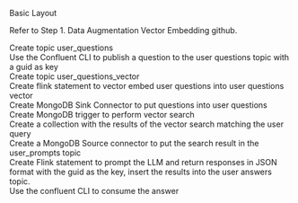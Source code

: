 Basic Layout   

Refer to Step 1. Data Augmentation Vector Embedding github.   
   
Create topic user_questions   
Use the Confluent CLI to publish a question to the user questions topic with a guid as key   
Create topic user_questions_vector   
Create flink statement to vector embed user questions into user questions vector   
Create MongoDB Sink Connector to put questions into user questions   
Create MongoDB trigger to perform vector search   
Create a collection with the results of the vector search matching the user query   
Create a MongoDB Source connector to put the search result in the user_prompts topic   
Create Flink statement to prompt the LLM and return responses in JSON format with the guid as the key, insert the results into the user answers topic.  
Use the confluent CLI to consume the answer   
